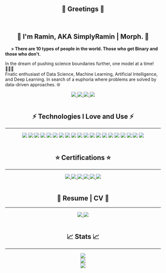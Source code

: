 <h2 align='center'>👋 Greetings 👋</h2>

</br>

<h2 align='center'> 💎 I'm Ramin, AKA SimplyRamin | Morph. 💎 </h2>
<p style='text-indent:.5cm; font-weight:750;'>
    &gt; There are 10 types of people in the world. Those who get Binary and those who don't.</br>
</p>
<p>
    In the dream of pushing science boundaries further, one model at a time! 👨🏻‍💻</br>
    Fnatic enthusiast of Data Science, Machine Learning, Artificial Intelligence, and Deep Learning. In search of a euphoria where problems are solved by data-driven approaches. 🌐</br>

</p style='text-indent:.5cm;'>

<!--- contact me --->
<div align='center'>
    <a href='mailto:ferdos.ramin@gmail.com'>
        <img src='https://img.shields.io/badge/-ferdos.ramin@gmail.com-c14438?logo=gmail&logoColor=white&style=for-the-badge'>
    </a>
    <a href='https://www.linkedin.com/in/raminferdos/'>
        <img src='https://img.shields.io/badge/-Ramin%20F.-0A66C2?logo=linkedin&logoColor=white&style=for-the-badge'>
    </a>
    <a href='https://www.instagram.com/simplyramin/'>
        <img src='https://img.shields.io/badge/-SimplyRamin-E4405F?logo=instagram&logoColor=white&style=for-the-badge'>
    </a>
    <a href='https://www.kaggle.com/raminferdos'>
        <img src='https://img.shields.io/badge/-SimplyRamin-20BEFF?logo=kaggle&logoColor=white&style=for-the-badge'>
    </a>
</div>
</br>

<h2 align='center'> ⚡ Technologies I Love and Use ⚡ </h2>

---
<!-- Technologies -->
<div align='center'>
    <img src='https://img.shields.io/badge/-Python-black?logo=python&logoColor=white&style=for-the-badge'>
    <img src='https://img.shields.io/badge/-Anaconda-black?logo=anaconda&logoColor=white&style=for-the-badge'>
    <img src='https://img.shields.io/badge/-Jupyter-black?logo=jupyter&logoColor=white&style=for-the-badge'>
    <img src='https://img.shields.io/badge/-PyTorch-black?logo=pytorch&logoColor=white&style=for-the-badge'>
    <img src='https://img.shields.io/badge/-Markdown-black?logo=markdown&logoColor=white&style=for-the-badge'>
    <img src='https://img.shields.io/badge/-tensorflow-black?logo=tensorflow&logoColor=white&style=for-the-badge'>
    <img src='https://img.shields.io/badge/-Scikit--learn-black?logo=scikitlearn&logoColor=white&style=for-the-badge'>
    <img src='https://img.shields.io/badge/-Numpy-black?logo=numpy&logoColor=white&style=for-the-badge'>
    <img src='https://img.shields.io/badge/-pandas-black?logo=pandas&logoColor=white&style=for-the-badge'>
    <img src='https://img.shields.io/badge/-graphql-black?logo=graphql&logoColor=white&style=for-the-badge'>
    <img src='https://img.shields.io/badge/-mysql-black?logo=mysql&logoColor=white&style=for-the-badge'>
    <img src='https://img.shields.io/badge/-Amazon AWS-black?logo=amazonaws&logoColor=white&style=for-the-badge'>
    <img src='https://img.shields.io/badge/-docker-black?logo=docker&logoColor=white&style=for-the-badge'>
    <img src='https://img.shields.io/badge/-git-black?logo=git&logoColor=white&style=for-the-badge'>
    <img src='https://img.shields.io/badge/-github-black?logo=github&logoColor=white&style=for-the-badge'>
    <img src='https://img.shields.io/badge/-flask-black?logo=flask&logoColor=white&style=for-the-badge'>
    <img src='https://img.shields.io/badge/-vscode-black?logo=visualstudiocode&logoColor=white&style=for-the-badge'>
    <img src='https://img.shields.io/badge/-html-black?logo=html5&logoColor=white&style=for-the-badge'>
    <img src='https://img.shields.io/badge/-css-black?logo=css3&logoColor=white&style=for-the-badge'>
    <img src='https://img.shields.io/badge/-json-black?logo=json&logoColor=white&style=for-the-badge'>
</div>

</br>
<h2 align='center'>⭐ Certifications ⭐</h2>

---
<!-- Certifications -->
<div align='center'>
    <a href='https://www.coursera.org/account/accomplishments/specialization/certificate/VFSMH8RFUS5T'>
        <img src='https://img.shields.io/badge/-Python for everybody-0056D2?logo=coursera&logoColor=white&style=for-the-badge'>
    </a>
    <a href='https://www.coursera.org/account/accomplishments/specialization/certificate/JZK5RJXGWDVB'>
        <img src='https://img.shields.io/badge/-IBM Datascience-052FAD?logo=ibm&logoColor=white&style=for-the-badge'>
    </a>
    <a href='https://www.youracclaim.com/badges/a6ab74d4-086d-4b52-92b0-88cd4ba97f80?source=linked_in_profile'>
        <img src='https://img.shields.io/badge/-IBM professional certificate-052FAD?logo=ibm&logoColor=white&style=for-the-badge'>
    </a>
    <a href='https://www.coursera.org/account/accomplishments/specialization/certificate/U45K7BWG7PSA'>
        <img src='https://img.shields.io/badge/-Deep learning-0056D2?logo=coursera&logoColor=white&style=for-the-badge'>
    </a>
    <a href='https://www.coursera.org/account/accomplishments/specialization/certificate/PRNQBBYGRQA6'>
        <img src='https://img.shields.io/badge/-GANs-0056D2?logo=coursera&logoColor=white&style=for-the-badge'>
    </a>
    <a href='https://www.coursera.org/account/accomplishments/specialization/certificate/A2C6R33SAE2G'>
        <img src='https://img.shields.io/badge/-practical datascience-232F3E?logo=amazon aws&logoColor=white&style=for-the-badge'>
    </a>
</div>

</br>
<h2 align='center'>📜 Resume | CV 📜</h2>

---
<!-- Resume -->
<div align='center'>
    <a href='https://drive.google.com/file/d/1GXl2KHnS2N3IB_uUtDWOw3mYyHZHCbCJ/view?usp=sharing'>
        <img src='https://img.shields.io/badge/-Professional Resume-black?logo=googledrive&logoColor=white&style=for-the-badge'>
    </a>
    <a href='https://drive.google.com/file/d/1TL8HLFF-Y-5ALJ94V_Ici961IG8ckUkm/view?usp=sharing'>
        <img src='https://img.shields.io/badge/-Academic Resume-black?logo=googledrive&logoColor=white&style=for-the-badge'>
    </a>
</div>

</br>
<h2 align='center'>📈 Stats 📈</h2>

---
<div align='center'>
    <a href='https://github.com/SimplyRamin'>
        <img src='https://visitor-badge.laobi.icu/badge?page_id=simplyramin.visitor-badge'></br>
        <img src='https://github-readme-stats.vercel.app/api/top-langs/?username=SimplyRamin&layout=compact&theme=chartreuse-dark'></br>
        <img src='https://github-readme-stats.vercel.app/api?username=SimplyRamin&theme=chartreuse-dark'>
    </a>
</div>
